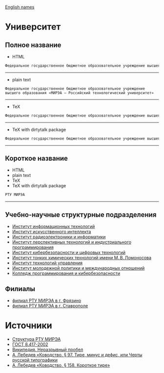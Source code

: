 




[English names]





# Университет

## Полное название

- HTML


```html
Федеральное государственное бюджетное образовательное учреждение высшего образования &laquo;МИРЭА&nbsp;&mdash; Российский технологический университет&raquo;
```

---
- plain text


```text
Федеральное государственное бюджетное образовательное учреждение высшего образования «МИРЭА — Российский технологический университет»
```

---
- TeX


```tex
Федеральное государственное бюджетное образовательное учреждение высшего образования <<МИРЭА~--- Российский технологический университет>>
```

---
- TeX with dirtytalk package


```tex
Федеральное государственное бюджетное образовательное учреждение высшего образования \say{МИРЭА~--- Российский технологический университет}
```

---
## Короткое название

- HTML
- plain text
- TeX
- TeX with dirtytalk package


```html
РТУ МИРЭА
```

---
## Учебно-научные структурные подразделения

- [Институт информационных технологий]
- [Институт искусственного интеллекта]
- [Институт радиоэлектроники и&nbsp;информатики]
- [Институт перспективных технологий и&nbsp;индустриального программирования]
- [Институт кибербезопасности и&nbsp;цифровых технологий]
- [Институт тонких химических технологий имени М.&#8239;В.&#8239;Ломоносова]
- [Институт технологий управления]
- [Институт молодежной политики и&nbsp;международных отношений]
- [Колледж программирования и&nbsp;кибербезопасности]

## Филиалы

- [филиал РТУ МИРЭА в&nbsp;г.&nbsp;Фрязино]
- [филиал РТУ МИРЭА в&nbsp;г.&nbsp;Ставрополе]

# Источники

- [Структура РТУ МИРЭА]
- [ГОСТ 8.417-2002]
- [Википедия. Неразрывный пробел]
- [А.&#8239;Лебедев «Ководство. §&nbsp;97. Тире, минус и&nbsp;дефис, или Черты русской типографики]
- [А.&#8239;Лебедев «Ководство. §&nbsp;158. Короткое тире»]



[А.&#8239;Лебедев «Ководство. §&nbsp;158. Короткое тире»]: https://www.artlebedev.ru/kovodstvo/sections/158/
[А.&#8239;Лебедев «Ководство. §&nbsp;97. Тире, минус и&nbsp;дефис, или Черты русской типографики]: https://www.artlebedev.ru/kovodstvo/sections/97/
[Википедия. Неразрывный пробел]: https://ru.wikipedia.org/wiki/Неразрывный_пробел
[ГОСТ 8.417-2002]: https://ru.wikisource.org/wiki/ГОСТ_8.417‒2002
[Институт информационных технологий]: ru_RU/educational_and_scientific_structural_divisions/ИИТ.md
[Институт искусственного интеллекта]: ru_RU/educational_and_scientific_structural_divisions/ИИИ.md
[Институт кибербезопасности и&nbsp;цифровых технологий]: ru_RU/educational_and_scientific_structural_divisions/ИКЦТ.md
[Институт молодежной политики и&nbsp;международных отношений]: ru_RU/educational_and_scientific_structural_divisions/ИМПМО.md
[Институт перспективных технологий и&nbsp;индустриального программирования]: ru_RU/educational_and_scientific_structural_divisions/ИПТИП.md
[Институт радиоэлектроники и&nbsp;информатики]: ru_RU/educational_and_scientific_structural_divisions/ИРИ.md
[Институт технологий управления]: ru_RU/educational_and_scientific_structural_divisions/ИТУ.md
[Институт тонких химических технологий имени М.&#8239;В.&#8239;Ломоносова]: ru_RU/educational_and_scientific_structural_divisions/ИТХТ%20имени%20М.%20В.%20Ломоносова.md
[Колледж программирования и&nbsp;кибербезопасности]: ru_RU/educational_and_scientific_structural_divisions/КПК.md
[Структура РТУ МИРЭА]: https://www.mirea.ru/about/the-structure-of-the-university/
[филиал РТУ МИРЭА в&nbsp;г.&nbsp;Ставрополе]: ru_RU/branches/филиал%20РТУ%20МИРЭА%20в%20г.%20Ставрополе.md
[филиал РТУ МИРЭА в&nbsp;г.&nbsp;Фрязино]: ru_RU/branches/филиал%20РТУ%20МИРЭА%20в%20г.%20Фрязино.md



[English names]: en_US/README.md
